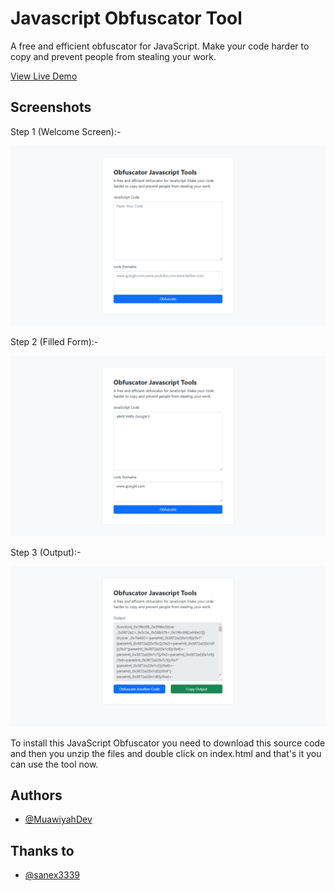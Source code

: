 # Javascript Obfuscator Tool
A free and efficient obfuscator for JavaScript. Make your code harder to copy and prevent people from stealing your work.

 [View Live Demo](https://javascript-obfuscator.vercel.app/)


## Screenshots

Step 1 (Welcome Screen):-

![App Screenshot](https://github.com/MuawiyahDev/javascript-obfuscator/blob/main/screenshots/1.png?raw=true)


Step 2 (Filled Form):-

![App Screenshot](https://github.com/MuawiyahDev/javascript-obfuscator/blob/main/screenshots/2.png?raw=true)


Step 3 (Output):-

![App Screenshot](https://github.com/MuawiyahDev/javascript-obfuscator/blob/main/screenshots/3.png?raw=true)

To install this JavaScript Obfuscator you need to download this source code and then you unzip the files and double click on index.html and that's it you can use the tool now.
## Authors

- [@MuawiyahDev](https://github.com/MuawiyahDev/)

## Thanks to

- [@sanex3339](https://github.com/sanex3339/)
